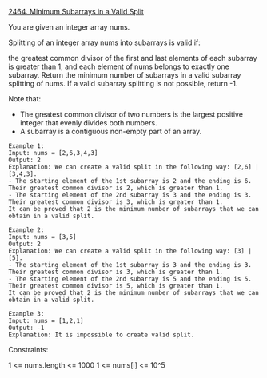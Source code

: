 [2464. Minimum Subarrays in a Valid Split](https://leetcode.com/problems/minimum-subarrays-in-a-valid-split/)

You are given an integer array nums.

Splitting of an integer array nums into subarrays is valid if:

the greatest common divisor of the first and last elements of each subarray is greater than 1, and
each element of nums belongs to exactly one subarray.
Return the minimum number of subarrays in a valid subarray splitting of nums. If a valid subarray splitting is not possible, return -1.

Note that:

- The greatest common divisor of two numbers is the largest positive integer that evenly divides both numbers.
- A subarray is a contiguous non-empty part of an array.
 
```
Example 1:
Input: nums = [2,6,3,4,3]
Output: 2
Explanation: We can create a valid split in the following way: [2,6] | [3,4,3].
- The starting element of the 1st subarray is 2 and the ending is 6. Their greatest common divisor is 2, which is greater than 1.
- The starting element of the 2nd subarray is 3 and the ending is 3. Their greatest common divisor is 3, which is greater than 1.
It can be proved that 2 is the minimum number of subarrays that we can obtain in a valid split.

Example 2:
Input: nums = [3,5]
Output: 2
Explanation: We can create a valid split in the following way: [3] | [5].
- The starting element of the 1st subarray is 3 and the ending is 3. Their greatest common divisor is 3, which is greater than 1.
- The starting element of the 2nd subarray is 5 and the ending is 5. Their greatest common divisor is 5, which is greater than 1.
It can be proved that 2 is the minimum number of subarrays that we can obtain in a valid split.

Example 3:
Input: nums = [1,2,1]
Output: -1
Explanation: It is impossible to create valid split.
```

Constraints:

1 <= nums.length <= 1000
1 <= nums[i] <= 10^5